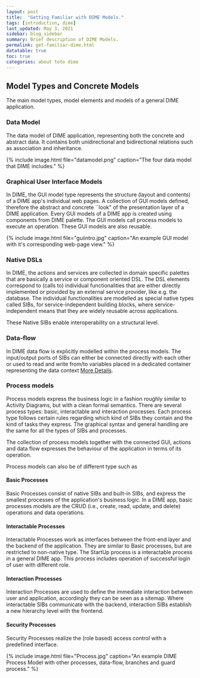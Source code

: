 ```yaml
---
layout: post
title:  "Getting Familiar with DIME Models."
tags: [introduction, dime]
last_updated: May 3, 2021
sidebar: blog_sidebar
summary: Brief description of DIME Models.
permalink: get-familiar-dime.html
datatable: true
toc: true
categories: about toto dime
---
```

## Model Types and Concrete Models


The main model types, model elements and models of a general DIME application.

### Data Model 
The data model of DIME application, representing both the concrete and abstract data. It contains both unidirectional and bidirectional relations such as association and inheritance. 

{% include image.html file="datamodel.png" caption="The four data model that DIME includes." %}


### Graphical User Interface Models
In DIME, the GUI model type represents the structure (layout and contents) of a DIME app's individual web pages. A collection of GUI models defined, therefore the abstract and concrete ``look" of the presentation layer of a DIME application. Every GUI models of a DIME app is created using components from DIME palette. The GUI models call process models to execute an operation. These GUI models are also reusable.

{% include image.html file="guiintro.jpg" caption="An example GUI model with it's corresponding web-page view." %}


### Native DSLs
In DIME, the actions and services are collected in domain specific palettes that are basically a service or component oriented DSL. The DSL elements correspond to (calls to) individual functionalities that are either directly implemented or provided by an external service provider, like e.g. the database. The individual functionalities are modelled as special native types called SIBs, for service-independent building blocks, where service-independent means that they are widely reusable across applications. 

These Native SIBs enable interoperability on a structural level. 


### Data-flow
In DIME data flow is explicitly modelled within the process models. The input/output ports of SIBs can either be connected directly with each other or used to read and write from/to variables placed in a dedicated container representing the data context [More Details](https://link.springer.com/chapter/10.1007/978-3-319-47169-3_60).


### Process models
Process models express the business logic in a fashion roughly similar to Activity Diagrams, but with a clean formal semantics. There are several process types: basic, interactable and interaction processes. Each process type follows certain rules regarding which kind of SIBs they contain and the kind of tasks they express. The graphical syntax and general handling are the same for all the types of SIBs and processes. 

The collection of process models together with the connected GUI, actions and data flow expresses the behaviour of the application in terms of its operation. 

Process models can also be of different type such as
#### Basic Processes
Basic Processes consist of native SIBs and built-in SIBs, and express the smallest processes of the application's business logic. In a DIME app, basic processes models are the CRUD (i.e., create, read, update, and delete) operations and data operations.

#### Interactable Processes
Interactable Processes work as interfaces between the front-end layer and the backend of the application. They are similar to  Basic processes, but are restricted to non-native type. The StartUp process is a interactable process in a general DIME app. This process includes operation of successful login of user with different role. 

#### Interaction Processes
Interaction Processes are used to define the immediate interaction between user and application, accordingly they can be seen as a sitemap. Where interactable SIBs communicate with the backend, interaction SIBs establish a new hierarchy level with the frontend. 


#### Security Processes
Security Processes realize the (role based) access control with a predefined interface.  

{% include image.html file="Process.jpg" caption="An example DIME Process Model with other processes, data-flow, branches and guard process." %}